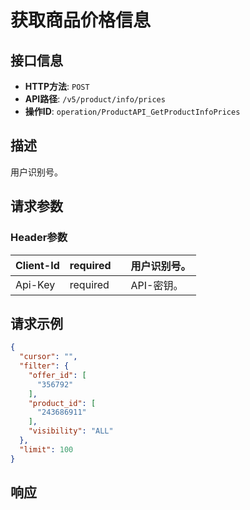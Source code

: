 # 获取商品价格信息

## 接口信息

- **HTTP方法**: `POST`
- **API路径**: `/v5/product/info/prices`
- **操作ID**: `operation/ProductAPI_GetProductInfoPrices`

## 描述

用户识别号。

## 请求参数

### Header参数

| Client-Id | required |  | 用户识别号。 |
|---|---|---|---|
| Api-Key | required |  | API-密钥。 |

## 请求示例

```json
{
  "cursor": "",
  "filter": {
    "offer_id": [
      "356792"
    ],
    "product_id": [
      "243686911"
    ],
    "visibility": "ALL"
  },
  "limit": 100
}
```

## 响应
